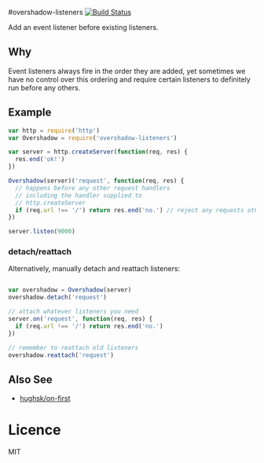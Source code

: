 #overshadow-listeners
[![Build Status](https://travis-ci.org/timoxley/overshadow-listeners.png?branch=master)](https://travis-ci.org/timoxley/overshadow-listeners)

Add an event listener before existing listeners.

## Why

Event listeners always fire in the order they are added, yet sometimes we have no control over
this ordering and require certain listeners to definitely run before any others.

## Example

```js
var http = require('http')
var Overshadow = require('overshadow-listeners')

var server = http.createServer(function(req, res) {
  res.end('ok!')
})

Overshadow(server)('request', function(req, res) {
  // happens before any other request handlers
  // including the handler supplied to
  // http.createServer
  if (req.url !== '/') return res.end('no.') // reject any requests other than those for '/'
})

server.listen(9000)

```

### detach/reattach

Alternatively, manually detach and reattach listeners:

```js

var overshadow = Overshadow(server)
overshadow.detach('request')

// attach whatever listeners you need
server.on('request', function(req, res) {
  if (req.url !== '/') return res.end('no.')
})

// remember to reattach old listeners
overshadow.reattach('request')

```

## Also See

* [hughsk/on-first](https://github.com/hughsk/on-first)


# Licence

MIT
